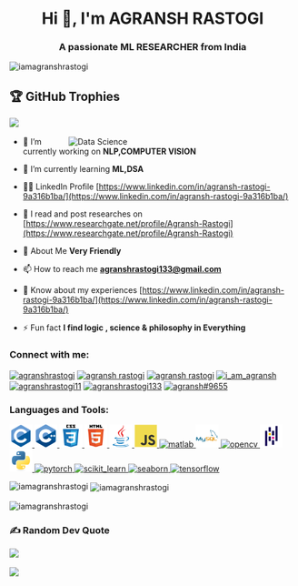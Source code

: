 <h1 align="center">Hi 👋, I'm AGRANSH RASTOGI</h1>
<h3 align="center">A passionate ML RESEARCHER from India</h3>


<p align="left"> <img src="https://komarev.com/ghpvc/?username=iamagranshrastogi&label=Profile%20views&color=0e75b6&style=flat" alt="iamagranshrastogi" /> </p>

## 🏆 GitHub Trophies
![](https://github-profile-trophy.vercel.app/?username=IamAgranshRastogi&theme=radical&no-frame=false&no-bg=false&margin-w=4)

<img align = "right" alt="Data Science" width ="400" src="https://user-images.githubusercontent.com/55389276/140866485-8fb1c876-9a8f-4d6a-98dc-08c4981eaf70.gif">


- 🔭 I’m currently working on **NLP,COMPUTER VISION**

- 🌱 I’m currently learning **ML,DSA**

- 👨‍💻 LinkedIn Profile [https://www.linkedin.com/in/agransh-rastogi-9a316b1ba/](https://www.linkedin.com/in/agransh-rastogi-9a316b1ba/)

- 📝 I read and post researches on [https://www.researchgate.net/profile/Agransh-Rastogi](https://www.researchgate.net/profile/Agransh-Rastogi)

- 💬 About Me **Very Friendly**

- 📫 How to reach me **agranshrastogi133@gmail.com**

- 📄 Know about my experiences [https://www.linkedin.com/in/agransh-rastogi-9a316b1ba/](https://www.linkedin.com/in/agransh-rastogi-9a316b1ba/)

- ⚡ Fun fact **I find logic , science & philosophy in Everything**

<h3 align="left">Connect with me:</h3>
<p align="left">
<a href="https://twitter.com/agranshrastogi" target="blank"><img align="center" src="https://raw.githubusercontent.com/rahuldkjain/github-profile-readme-generator/master/src/images/icons/Social/twitter.svg" alt="agranshrastogi" height="30" width="40" /></a>
<a href="https://linkedin.com/in/agransh rastogi" target="blank"><img align="center" src="https://raw.githubusercontent.com/rahuldkjain/github-profile-readme-generator/master/src/images/icons/Social/linked-in-alt.svg" alt="agransh rastogi" height="30" width="40" /></a>
<a href="https://fb.com/agransh rastogi" target="blank"><img align="center" src="https://raw.githubusercontent.com/rahuldkjain/github-profile-readme-generator/master/src/images/icons/Social/facebook.svg" alt="agransh rastogi" height="30" width="40" /></a>
<a href="https://instagram.com/i_am_agransh" target="blank"><img align="center" src="https://raw.githubusercontent.com/rahuldkjain/github-profile-readme-generator/master/src/images/icons/Social/instagram.svg" alt="i_am_agransh" height="30" width="40" /></a>
<a href="https://www.hackerrank.com/agranshrastogi11" target="blank"><img align="center" src="https://raw.githubusercontent.com/rahuldkjain/github-profile-readme-generator/master/src/images/icons/Social/hackerrank.svg" alt="agranshrastogi11" height="30" width="40" /></a>
<a href="https://auth.geeksforgeeks.org/user/agranshrastogi133" target="blank"><img align="center" src="https://raw.githubusercontent.com/rahuldkjain/github-profile-readme-generator/master/src/images/icons/Social/geeks-for-geeks.svg" alt="agranshrastogi133" height="30" width="40" /></a>
<a href="https://discord.gg/agransh#9655" target="blank"><img align="center" src="https://raw.githubusercontent.com/rahuldkjain/github-profile-readme-generator/master/src/images/icons/Social/discord.svg" alt="agransh#9655" height="30" width="40" /></a>
</p>

<h3 align="left">Languages and Tools:</h3>
<p align="left"> <a href="https://www.cprogramming.com/" target="_blank" rel="noreferrer"> <img src="https://raw.githubusercontent.com/devicons/devicon/master/icons/c/c-original.svg" alt="c" width="40" height="40"/> </a> <a href="https://www.w3schools.com/cpp/" target="_blank" rel="noreferrer"> <img src="https://raw.githubusercontent.com/devicons/devicon/master/icons/cplusplus/cplusplus-original.svg" alt="cplusplus" width="40" height="40"/> </a> <a href="https://www.w3schools.com/css/" target="_blank" rel="noreferrer"> <img src="https://raw.githubusercontent.com/devicons/devicon/master/icons/css3/css3-original-wordmark.svg" alt="css3" width="40" height="40"/> </a>  <a href="https://www.w3.org/html/" target="_blank" rel="noreferrer"> <img src="https://raw.githubusercontent.com/devicons/devicon/master/icons/html5/html5-original-wordmark.svg" alt="html5" width="40" height="40"/> </a> <a href="https://www.java.com" target="_blank" rel="noreferrer"> <img src="https://raw.githubusercontent.com/devicons/devicon/master/icons/java/java-original.svg" alt="java" width="40" height="40"/> </a> <a href="https://developer.mozilla.org/en-US/docs/Web/JavaScript" target="_blank" rel="noreferrer"> <img src="https://raw.githubusercontent.com/devicons/devicon/master/icons/javascript/javascript-original.svg" alt="javascript" width="40" height="40"/> </a> <a href="https://www.mathworks.com/" target="_blank" rel="noreferrer"> <img src="https://upload.wikimedia.org/wikipedia/commons/2/21/Matlab_Logo.png" alt="matlab" width="40" height="40"/> </a> <a href="https://www.mysql.com/" target="_blank" rel="noreferrer"> <img src="https://raw.githubusercontent.com/devicons/devicon/master/icons/mysql/mysql-original-wordmark.svg" alt="mysql" width="40" height="40"/> </a> <a href="https://opencv.org/" target="_blank" rel="noreferrer"> <img src="https://www.vectorlogo.zone/logos/opencv/opencv-icon.svg" alt="opencv" width="40" height="40"/> </a> <a href="https://pandas.pydata.org/" target="_blank" rel="noreferrer"> <img src="https://raw.githubusercontent.com/devicons/devicon/2ae2a900d2f041da66e950e4d48052658d850630/icons/pandas/pandas-original.svg" alt="pandas" width="40" height="40"/> </a> <a href="https://www.python.org" target="_blank" rel="noreferrer"> <img src="https://raw.githubusercontent.com/devicons/devicon/master/icons/python/python-original.svg" alt="python" width="40" height="40"/> </a> <a href="https://pytorch.org/" target="_blank" rel="noreferrer"> <img src="https://www.vectorlogo.zone/logos/pytorch/pytorch-icon.svg" alt="pytorch" width="40" height="40"/> </a> <a href="https://scikit-learn.org/" target="_blank" rel="noreferrer"> <img src="https://upload.wikimedia.org/wikipedia/commons/0/05/Scikit_learn_logo_small.svg" alt="scikit_learn" width="40" height="40"/> </a> <a href="https://seaborn.pydata.org/" target="_blank" rel="noreferrer"> <img src="https://seaborn.pydata.org/_images/logo-mark-lightbg.svg" alt="seaborn" width="40" height="40"/> </a> <a href="https://www.tensorflow.org" target="_blank" rel="noreferrer"> <img src="https://www.vectorlogo.zone/logos/tensorflow/tensorflow-icon.svg" alt="tensorflow" width="40" height="40"/> </a> </p>

<p><img align="left" src="https://github-readme-stats.vercel.app/api/top-langs?username=iamagranshrastogi&show_icons=true&locale=en&layout=compact" alt="iamagranshrastogi" /></p>

<p>&nbsp;<img align="center" src="https://github-readme-stats.vercel.app/api?username=iamagranshrastogi&show_icons=true&locale=en" alt="iamagranshrastogi" /></p>

<p><img align="center" src="https://github-readme-streak-stats.herokuapp.com/?user=iamagranshrastogi&" alt="iamagranshrastogi" /></p>

### ✍️ Random Dev Quote
![](https://quotes-github-readme.vercel.app/api?type=horizontal&theme=radical)


[![](https://visitcount.itsvg.in/api?id=IamAgranshRastogi&icon=0&color=0)](https://visitcount.itsvg.in)

<!-- Proudly created with GPRM ( https://gprm.itsvg.in ) -->


